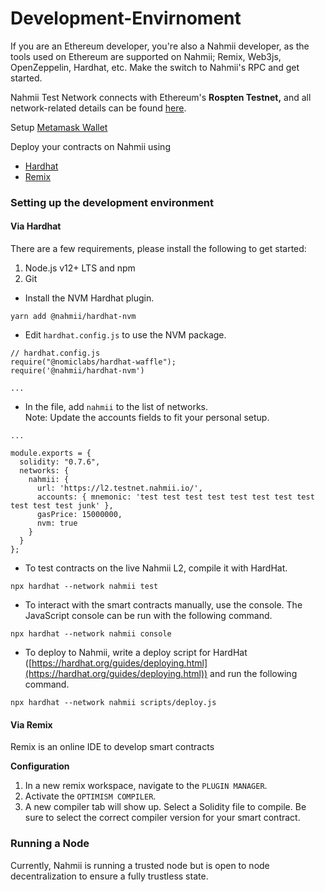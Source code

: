 # Development-Envirnoment

If you are an Ethereum developer, you're also a Nahmii developer, as the tools used on Ethereum are supported on Nahmii; Remix, Web3js, OpenZeppelin, Hardhat, etc. Make the switch to Nahmii's RPC and get started.

Nahmii Test Network connects with Ethereum's **Rospten Testnet,** and all network-related details can be found [here](get-started.md#connecting-metamask).

Setup [Metamask Wallet](get-started.md#connect-manually-via-metamask)

Deploy your contracts on Nahmii using&#x20;

* [Hardhat](development-envirnoment.md#via-hardhat)
* [Remix](development-envirnoment.md#via-remix)

### Setting up the development environment

#### Via Hardhat

There are a few requirements, please install the following to get started:

1. Node.js v12+ LTS and npm
2. Git

* Install the NVM Hardhat plugin.

```
yarn add @nahmii/hardhat-nvm 
```

* Edit `hardhat.config.js` to use the NVM package.

```
// hardhat.config.js
require("@nomiclabs/hardhat-waffle");
require('@nahmii/hardhat-nvm')

...
```

* In the file, add `nahmii` to the list of networks.\
  Note: Update the accounts fields to fit your personal setup.

```
...

module.exports = {
  solidity: "0.7.6",
  networks: {
    nahmii: {
      url: 'https://l2.testnet.nahmii.io/',
      accounts: { mnemonic: 'test test test test test test test test test test test junk' },
      gasPrice: 15000000,
      nvm: true
    }
  }
};
```

* To test contracts on the live Nahmii L2, compile it with HardHat.

```
npx hardhat --network nahmii test
```

* To interact with the smart contracts manually, use the console. The JavaScript console can be run with the following command.

```
npx hardhat --network nahmii console
```

* To deploy to Nahmii, write a deploy script for HardHat ([https://hardhat.org/guides/deploying.html](https://hardhat.org/guides/deploying.html)) and run the following command.

```
npx hardhat --network nahmii scripts/deploy.js
```

#### Via Remix

Remix is an online IDE to develop smart contracts

**Configuration**&#x20;

1. In a new remix workspace, navigate to the `PLUGIN MANAGER`.
2. Activate the `OPTIMISM COMPILER`.
3. A new compiler tab will show up. Select a Solidity file to compile. Be sure to select the correct compiler version for your smart contract.

### Running a Node

Currently, Nahmii is running a trusted node but is open to node decentralization to ensure a fully trustless state.
